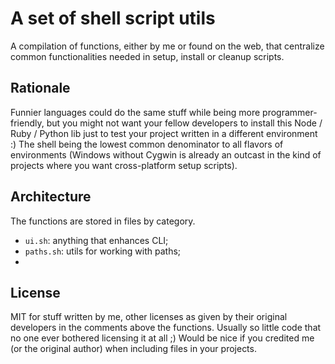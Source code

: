 A set of shell script utils
===========================

A compilation of functions, either by me or found on the web, that centralize common functionalities needed in setup, install or cleanup scripts.

Rationale
---------

Funnier languages could do the same stuff while being more programmer-friendly, but you might not want your fellow developers to install this Node / Ruby / Python lib just to test your project written in a different environment  :)
The shell being the lowest common denominator to all flavors of environments (Windows without Cygwin is already an outcast in the kind of projects where you want cross-platform setup scripts).

Architecture
------------

The functions are stored in files by category.

* `ui.sh`: anything that enhances CLI;
* `paths.sh`: utils for working with paths;
* 

License
-------

MIT for stuff written by me, other licenses as given by their original developers in the comments above the functions. Usually so little code that no one ever bothered licensing it at all  ;)
Would be nice if you credited me (or the original author) when including files in your projects.
